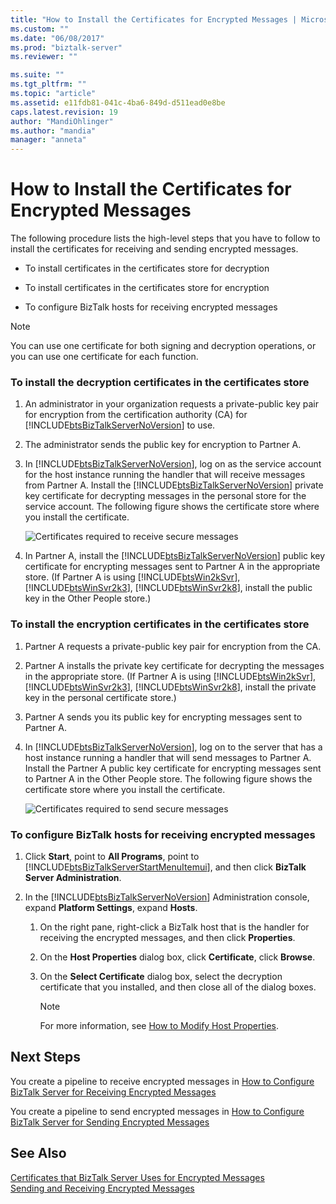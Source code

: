 ```yaml
---
title: "How to Install the Certificates for Encrypted Messages | Microsoft Docs"
ms.custom: ""
ms.date: "06/08/2017"
ms.prod: "biztalk-server"
ms.reviewer: ""

ms.suite: ""
ms.tgt_pltfrm: ""
ms.topic: "article"
ms.assetid: e11fdb81-041c-4ba6-849d-d511ead0e8be
caps.latest.revision: 19
author: "MandiOhlinger"
ms.author: "mandia"
manager: "anneta"
---
```

# How to Install the Certificates for Encrypted Messages
The following procedure lists the high-level steps that you have to follow to install the certificates for receiving and sending encrypted messages.  
  
-   To install certificates in the certificates store for decryption  
  
-   To install certificates in the certificates store for encryption  
  
-   To configure BizTalk hosts for receiving encrypted messages  
  
> [!NOTE]
>  You can use one certificate for both signing and decryption operations, or you can use one certificate for each function.  
  
### To install the decryption certificates in the certificates store  
  
1. An administrator in your organization requests a private-public key pair for encryption from the certification authority (CA) for [!INCLUDE[btsBizTalkServerNoVersion](../includes/btsbiztalkservernoversion-md.md)] to use.  
  
2. The administrator sends the public key for encryption to Partner A.  
  
3. In [!INCLUDE[btsBizTalkServerNoVersion](../includes/btsbiztalkservernoversion-md.md)], log on as the service account for the host instance running the handler that will receive messages from Partner A. Install the [!INCLUDE[btsBizTalkServerNoVersion](../includes/btsbiztalkservernoversion-md.md)] private key certificate for decrypting messages in the personal store for the service account. The following figure shows the certificate store where you install the certificate.  
  
    ![Certificates required to receive secure messages](../core/media/bpi-sp-msgsec-certmgmt-certstores-receive.gif "BPI_SP_MSGSEC_CertMgmt_CertStores_Receive")  
  
4. In Partner A, install the [!INCLUDE[btsBizTalkServerNoVersion](../includes/btsbiztalkservernoversion-md.md)] public key certificate for encrypting messages sent to Partner A in the appropriate store. (If Partner A is using [!INCLUDE[btsWin2kSvr](../includes/btswin2ksvr-md.md)], [!INCLUDE[btsWinSvr2k3](../includes/btswinsvr2k3-md.md)], [!INCLUDE[btsWinSvr2k8](../includes/btswinsvr2k8-md.md)], install the public key in the Other People store.)  
  
### To install the encryption certificates in the certificates store  
  
1. Partner A requests a private-public key pair for encryption from the CA.  
  
2. Partner A installs the private key certificate for decrypting the messages in the appropriate store. (If Partner A is using [!INCLUDE[btsWin2kSvr](../includes/btswin2ksvr-md.md)], [!INCLUDE[btsWinSvr2k3](../includes/btswinsvr2k3-md.md)], [!INCLUDE[btsWinSvr2k8](../includes/btswinsvr2k8-md.md)], install the private key in the personal certificate store.)  
  
3. Partner A sends you its public key for encrypting messages sent to Partner A.  
  
4. In [!INCLUDE[btsBizTalkServerNoVersion](../includes/btsbiztalkservernoversion-md.md)], log on to the server that has a host instance running a handler that will send messages to Partner A. Install the Partner A public key certificate for encrypting messages sent to Partner A in the Other People store. The following figure shows the certificate store where you install the certificate.  
  
    ![Certificates required to send secure messages](../core/media/bpi-sp-msgsec-certmgmt-certstores-send.gif "BPI_SP_MSGSEC_CertMgmt_CertStores_Send")  
  
### To configure BizTalk hosts for receiving encrypted messages  
  
1. Click **Start**, point to **All Programs**, point to [!INCLUDE[btsBizTalkServerStartMenuItemui](../includes/btsbiztalkserverstartmenuitemui-md.md)], and then click **BizTalk Server Administration**.  
  
2. In the [!INCLUDE[btsBizTalkServerNoVersion](../includes/btsbiztalkservernoversion-md.md)] Administration console, expand **Platform Settings**, expand **Hosts**.  
  
   1.  On the right pane, right-click a BizTalk host that is the handler for receiving the encrypted messages, and then click **Properties**.  
  
   2.  On the **Host Properties** dialog box, click **Certificate**, click **Browse**.  
  
   3.  On the **Select Certificate** dialog box, select the decryption certificate that you installed, and then close all of the dialog boxes.  
  
       > [!NOTE]
       >  For more information, see [How to Modify Host Properties](../core/how-to-modify-host-properties.md).  
  
## Next Steps  
 You create a pipeline to receive encrypted messages in [How to Configure BizTalk Server for Receiving Encrypted Messages](../core/how-to-configure-biztalk-server-for-receiving-encrypted-messages.md)  
  
 You create a pipeline to send encrypted messages in [How to Configure BizTalk Server for Sending Encrypted Messages](../core/how-to-configure-biztalk-server-for-sending-encrypted-messages.md)  
  
## See Also  
 [Certificates that BizTalk Server Uses for Encrypted Messages](../core/certificates-that-biztalk-server-uses-for-encrypted-messages.md)   
 [Sending and Receiving Encrypted Messages](../core/sending-and-receiving-encrypted-messages.md)